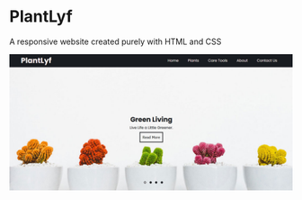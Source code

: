 # PlantLyf
A responsive website created purely with HTML and CSS

<img src='https://github.com/StellaWanja/PlantLyf/blob/main/images/plantlyf.jpg' />
